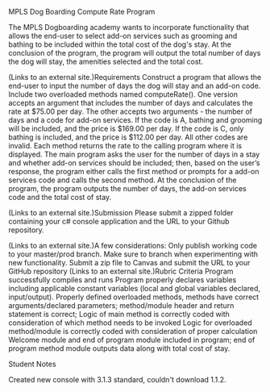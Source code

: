 MPLS Dog Boarding Compute Rate Program

The MPLS Dogboarding academy wants to incorporate functionality that allows the end-user to select add-on services such as grooming and bathing to be included within the total cost of the dog's stay. At the conclusion of the program, the program will output the total number of days the dog will stay, the amenities selected and the total cost.

 (Links to an external site.)Requirements
Construct a program that allows the end-user to input the number of days the dog will stay and an add-on code. Include two overloaded methods named computeRate(). One version accepts an argument that includes the number of days and calculates the rate at $75.00 per day. The other accepts two arguments - the number of days and a code for add-on services. If the code is A, bathing and grooming will be included, and the price is $169.00 per day. If the code is C, only bathing is included, and the price is $112.00 per day. All other codes are invalid. Each method returns the rate to the calling program where it is displayed. The main program asks the user for the number of days in a stay and whether add-on services should be included; then, based on the user’s response, the program either calls the first method or prompts for a add-on services code and calls the second method. At the conclusion of the program, the program outputs the number of days, the add-on services code and the total cost of stay.

 (Links to an external site.)Submission
Please submit a zipped folder containing your c# console application and the URL to your Github repository.

 (Links to an external site.)A few considerations:
Only publish working code to your master/prod branch. Make sure to branch when experimenting with new functionality.
Submit a zip file to Canvas and submit the URL to your GitHub repository
 (Links to an external site.)Rubric Criteria
Program successfully compiles and runs
Program properly declares variables including applicable constant variables (local and global variables declared, input/output).
Properly defined overloaded methods, methods have correct arguments/declared parameters; method/module header and return statement is correct;
Logic of main method is correctly coded with consideration of which method needs to be invoked
Logic for overloaded method/module is correctly coded with consideration of proper calculation
Welcome module and end of program module included in program; end of program method module outputs data along with total cost of stay.

Student Notes

Created new console with 3.1.3 standard, couldn't download 1.1.2.